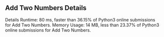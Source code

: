 ## Add Two Numbers Details

Details 
Runtime: 80 ms, faster than 36.15% of Python3 online submissions for Add Two Numbers.
Memory Usage: 14 MB, less than 23.37% of Python3 online submissions for Add Two Numbers.